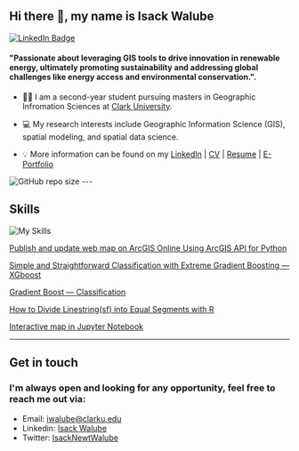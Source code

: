 
## **Hi there 👋, my name is Isack Walube**

[![LinkedIn Badge](https://img.shields.io/badge/My-LinkedIn-blue)](https://www.linkedin.com/in/isack-walube-458876217/)


#### **"Passionate about leveraging GIS tools to drive innovation in renewable energy, ultimately promoting sustainability and addressing global challenges like energy access and environmental conservation.".** 
+ 👩‍🏫 I am a second-year student pursuing masters in Geographic Infromation Sciences at [Clark University](https://www.clarku.edu/departments/geography/).


+ 💻 My research interests include Geographic Information Science (GIS), spatial modeling, and spatial data science. 

+ 💡 More information can be found on my [LinkedIn](https://www.linkedin.com/in/isack-walube-458876217) | [CV](https://gisynw.github.io/YananWu-Files/YananWu_CV.pdf) | [Resume](https://gisynw.github.io/YananWu-Files/YananWu_Resume.pdf) | [E-Portfolio](https://walubeisack.weebly.com/)

<img alt="GitHub repo size" src="https://img.shields.io/github/repo-size/walubeisack/gisiw">
---

## **Skills**
![My Skills](https://skillicons.dev/icons?i=js,py,r,html,css)


[Publish and update web map on ArcGIS Online Using ArcGIS API for Python](https://ywu120766.medium.com/publish-a-web-map-on-arcgis-online-using-arcgis-api-for-python-a7b3dc639ed7)

[Simple and Straightforward Classification with Extreme Gradient Boosting — XGboost](https://ywu120766.medium.com/simple-and-straightforward-classification-with-extreme-gradient-boosting-xgboost-e88257dbe9a7)

[Gradient Boost — Classification](https://ywu120766.medium.com/gradient-boost-classification-bc1faf0a3dbe)

[How to Divide Linestring(sf) into Equal Segments with R](https://ywu120766.medium.com/how-to-divide-linestring-sf-into-equal-segments-with-r-935a9ebaec7a)

[Interactive map in Jupyter Notebook](https://ywu120766.medium.com/ipyleaflet-ipywidgets-interactive-map-in-jupyter-notebook-a6ba76586cb5)

---

## Get in touch
### **I'm always open and looking for any opportunity, feel free to reach me out via:<br />**
- Email: [iwalube@clarku.edu](mailto:iwalube@clarku.edu)<br />
- Linkedin: [Isack Walube](https://www.linkedin.com/in/isack-walube-458876217)<br />
- Twitter: [IsackNewtWalube](https://x.com/IsaacNewtWalube)<br />








